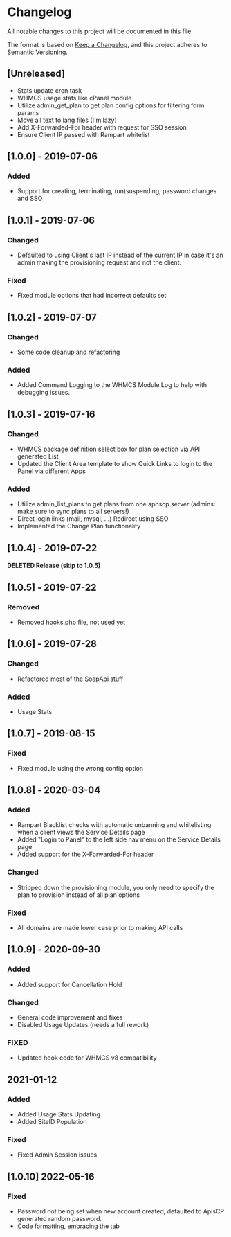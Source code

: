 # Changelog
All notable changes to this project will be documented in this file.

The format is based on [Keep a Changelog](https://keepachangelog.com/en/1.0.0/),
and this project adheres to [Semantic Versioning](https://semver.org/spec/v2.0.0.html).

## [Unreleased]
- Stats update cron task
- WHMCS usage stats like cPanel module
- Utilize admin_get_plan to get plan config options for filtering form params
- Move all text to lang files (I'm lazy)
- Add X-Forwarded-For header with request for SSO session
- Ensure Client IP passed with Rampart whitelist

## [1.0.0] - 2019-07-06
### Added
- Support for creating, terminating, (un)suspending, password changes and SSO

## [1.0.1] - 2019-07-06
### Changed
- Defaulted to using Client's last IP instead of the current IP in case it's an admin making the provisioning request and not the client.
### Fixed
- Fixed module options that had incorrect defaults set

## [1.0.2] - 2019-07-07
### Changed
- Some code cleanup and refactoring
### Added
- Added Command Logging to the WHMCS Module Log to help with debugging issues.

## [1.0.3] - 2019-07-16
### Changed
- WHMCS package definition select box for plan selection via API generated List
- Updated the Client Area template to show Quick Links to login to the Panel via different Apps
### Added
- Utilize admin_list_plans to get plans from one apnscp server (admins: make sure to sync plans to all servers!)
- Direct login links (mail, mysql, ...)  Redirect using SSO
- Implemented the Change Plan functionality

## [1.0.4] - 2019-07-22
#### DELETED Release (skip to 1.0.5)

## [1.0.5] - 2019-07-22
### Removed
- Removed hooks.php file, not used yet

## [1.0.6] - 2019-07-28
### Changed
- Refactored most of the SoapApi stuff
### Added
- Usage Stats

## [1.0.7] - 2019-08-15
### Fixed
- Fixed module using the wrong config option

## [1.0.8] - 2020-03-04
### Added
- Rampart Blacklist checks with automatic unbanning and whitelisting when a client views the Service Details page
- Added "Login to Panel" to the left side nav menu on the Service Details page
- Added support for the X-Forwarded-For header
### Changed
- Stripped down the provisioning module, you only need to specify the plan to provision instead of all plan options
### Fixed
- All domains are made lower case prior to making API calls

## [1.0.9] - 2020-09-30
### Added
- Added support for Cancellation Hold
### Changed
- General code improvement and fixes
- Disabled Usage Updates (needs a full rework)
### FIXED
- Updated hook code for WHMCS v8 compatibility

## 2021-01-12
### Added
- Added Usage Stats Updating
- Added SiteID Population
### Fixed
- Fixed Admin Session issues

## [1.0.10] 2022-05-16
### Fixed
- Password not being set when new account created, defaulted to ApisCP generated random password.
- Code formatting, embracing the tab